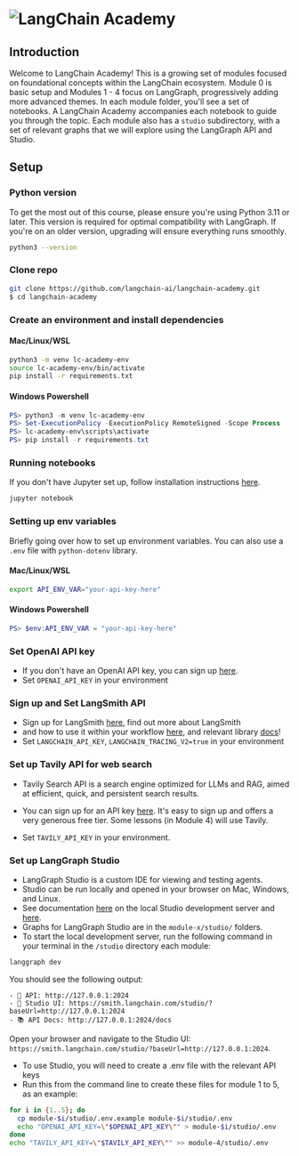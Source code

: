 # ![LangChain Academy](https://cdn.prod.website-files.com/65b8cd72835ceeacd4449a53/66e9eba1020525eea7873f96_LCA-big-green%20(2).svg)

## Introduction

Welcome to LangChain Academy!
This is a growing set of modules focused on foundational concepts within the LangChain ecosystem.
Module 0 is basic setup and Modules 1 - 4 focus on LangGraph, progressively adding more advanced themes.
In each module folder, you'll see a set of notebooks. A LangChain Academy accompanies each notebook
to guide you through the topic. Each module also has a `studio` subdirectory, with a set of relevant
graphs that we will explore using the LangGraph API and Studio.

## Setup

### Python version

To get the most out of this course, please ensure you're using Python 3.11 or later.
This version is required for optimal compatibility with LangGraph. If you're on an older version,
upgrading will ensure everything runs smoothly.

```bash
python3 --version
```

### Clone repo

```bash
git clone https://github.com/langchain-ai/langchain-academy.git
$ cd langchain-academy
```

### Create an environment and install dependencies

#### Mac/Linux/WSL

```bash
python3 -m venv lc-academy-env
source lc-academy-env/bin/activate
pip install -r requirements.txt
```

#### Windows Powershell

```powershell
PS> python3 -m venv lc-academy-env
PS> Set-ExecutionPolicy -ExecutionPolicy RemoteSigned -Scope Process
PS> lc-academy-env\scripts\activate
PS> pip install -r requirements.txt
```

### Running notebooks

If you don't have Jupyter set up, follow installation instructions [here](https://jupyter.org/install).

```bash
jupyter notebook
```

### Setting up env variables

Briefly going over how to set up environment variables. You can also
use a `.env` file with `python-dotenv` library.

#### Mac/Linux/WSL

```bash
export API_ENV_VAR="your-api-key-here"
```

#### Windows Powershell

```powershell
PS> $env:API_ENV_VAR = "your-api-key-here"
```

### Set OpenAI API key

* If you don't have an OpenAI API key, you can sign up [here](https://openai.com/index/openai-api/).
* Set `OPENAI_API_KEY` in your environment

### Sign up and Set LangSmith API

* Sign up for LangSmith [here](https://smith.langchain.com/), find out more about LangSmith
* and how to use it within your workflow [here](https://www.langchain.com/langsmith), and relevant library [docs](https://docs.smith.langchain.com/)!
* Set `LANGCHAIN_API_KEY`, `LANGCHAIN_TRACING_V2=true` in your environment

### Set up Tavily API for web search

* Tavily Search API is a search engine optimized for LLMs and RAG, aimed at efficient,
quick, and persistent search results.
* You can sign up for an API key [here](https://tavily.com/).
It's easy to sign up and offers a very generous free tier. Some lessons (in Module 4) will use Tavily.

* Set `TAVILY_API_KEY` in your environment.

### Set up LangGraph Studio

* LangGraph Studio is a custom IDE for viewing and testing agents.
* Studio can be run locally and opened in your browser on Mac, Windows, and Linux.
* See documentation [here](https://langchain-ai.github.io/langgraph/concepts/langgraph_studio/#local-development-server) on the local Studio development server and [here](https://langchain-ai.github.io/langgraph/how-tos/local-studio/#run-the-development-server).
* Graphs for LangGraph Studio are in the `module-x/studio/` folders.
* To start the local development server, run the following command in your terminal in the `/studio` directory each module:

```bash
langgraph dev
```

You should see the following output:

```text
- 🚀 API: http://127.0.0.1:2024
- 🎨 Studio UI: https://smith.langchain.com/studio/?baseUrl=http://127.0.0.1:2024
- 📚 API Docs: http://127.0.0.1:2024/docs
```

Open your browser and navigate to the Studio UI: `https://smith.langchain.com/studio/?baseUrl=http://127.0.0.1:2024`.

* To use Studio, you will need to create a .env file with the relevant API keys
* Run this from the command line to create these files for module 1 to 5, as an example:

```bash
for i in {1..5}; do
  cp module-$i/studio/.env.example module-$i/studio/.env
  echo "OPENAI_API_KEY=\"$OPENAI_API_KEY\"" > module-$i/studio/.env
done
echo "TAVILY_API_KEY=\"$TAVILY_API_KEY\"" >> module-4/studio/.env
```
